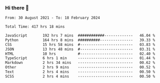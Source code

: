 ### Hi there 👋

<!--
**dominoto/dominoto** is a ✨ _special_ ✨ repository because its `README.md` (this file) appears on your GitHub profile.

Here are some ideas to get you started:

- 🔭 I’m currently working on ...
- 🌱 I’m currently learning ...
- 👯 I’m looking to collaborate on ...
- 🤔 I’m looking for help with ...
- 💬 Ask me about ...
- 📫 How to reach me: ...
- 😄 Pronouns: ...
- ⚡ Fun fact: ...
-->
<!--START_SECTION:waka-->

```txt
From: 30 August 2021 - To: 18 February 2024

Total Time: 417 hrs 18 mins

JavaScript       192 hrs 7 mins  ############-------------   46.04 %
Python           164 hrs 8 mins  ##########---------------   39.33 %
CSS              15 hrs 58 mins  #------------------------   03.83 %
JSON             13 hrs 48 mins  #------------------------   03.31 %
HTML             10 hrs          #------------------------   02.40 %
TypeScript       6 hrs 1 min     -------------------------   01.44 %
Markdown         2 hrs 34 mins   -------------------------   00.62 %
Other            2 hrs 9 mins    -------------------------   00.52 %
Text             2 hrs 4 mins    -------------------------   00.50 %
SCSS             2 hrs 4 mins    -------------------------   00.50 %
```

<!--END_SECTION:waka-->
